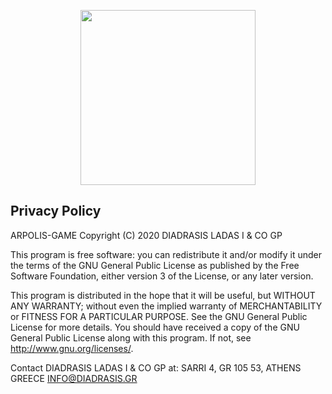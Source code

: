 <p align="center">
  <a href="https://arpolis.gr/" target="_blank" align="center">
    <img src="https://arpolis.gr/wp-content/uploads/2020/03/arpolis_logo_new-512x480.png" width="280">
  </a>
  <br />
  
 ## Privacy Policy
  
 ARPOLIS-GAME Copyright (C) 2020 DIADRASIS LADAS I & CO GP

This program is free software: you can redistribute it and/or modify it under the terms of the GNU General Public License as published by the Free Software Foundation, either version 3 of the License, or any later version.

This program is distributed in the hope that it will be useful, but WITHOUT ANY WARRANTY; without even the implied warranty of MERCHANTABILITY or FITNESS FOR A PARTICULAR PURPOSE.  See the GNU General Public License for more details.
You should have received a copy of the GNU General Public License along with this program.  If not, see <http://www.gnu.org/licenses/>.

Contact DIADRASIS LADAS I & CO GP at:
SARRI 4, GR 105 53, ATHENS GREECE
INFO@DIADRASIS.GR 
</p>
